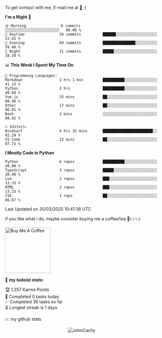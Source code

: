 To get contact with me, E-mail me at [📧](mailto:johncachy@amiverse.uk) :)


<!--START_SECTION:waka-->
**I'm a Night 🦉** 

```text
🌞 Morning                0 commits           ░░░░░░░░░░░░░░░░░░░░░░░░░   00.00 % 
🌆 Daytime                26 commits          ██████░░░░░░░░░░░░░░░░░░░   22.41 % 
🌃 Evening                69 commits          ███████████████░░░░░░░░░░   59.48 % 
🌙 Night                  21 commits          █████░░░░░░░░░░░░░░░░░░░░   18.10 % 
```


📊 **This Week I Spent My Time On** 

```text
💬 Programming Languages: 
Markdown                 2 hrs 1 min         ██████████░░░░░░░░░░░░░░░   41.15 % 
Python                   2 hrs               ██████████░░░░░░░░░░░░░░░   40.69 % 
Vue.js                   25 mins             ██░░░░░░░░░░░░░░░░░░░░░░░   08.46 % 
Other                    17 mins             ██░░░░░░░░░░░░░░░░░░░░░░░   06.01 % 
Bash                     2 mins              ░░░░░░░░░░░░░░░░░░░░░░░░░   00.82 % 

🔥 Editors: 
Windsurf                 4 hrs 32 mins       ███████████████████████░░   92.29 % 
VS Code                  22 mins             ██░░░░░░░░░░░░░░░░░░░░░░░   07.71 % 
```

**I Mostly Code in Python** 

```text
Python                   6 repos             ██████████░░░░░░░░░░░░░░░   40.00 % 
TypeScript               3 repos             █████░░░░░░░░░░░░░░░░░░░░   20.00 % 
Lua                      2 repos             ███░░░░░░░░░░░░░░░░░░░░░░   13.33 % 
HTML                     2 repos             ███░░░░░░░░░░░░░░░░░░░░░░   13.33 % 
CSS                      1 repo              ██░░░░░░░░░░░░░░░░░░░░░░░   06.67 % 
```




 Last Updated on 20/03/2025 10:41:38 UTC
<!--END_SECTION:waka-->

if you like what i do, maybe consider buying me a coffee/tea 🥺👉👈

<a href="https://buymeacoffee.com/johncachy" target="_blank"><img src="https://cdn.buymeacoffee.com/buttons/v2/default-red.png" alt="Buy Me A Coffee" width="150" ></a>

🚧 **my todoist stats:**

<!-- TODO-IST:START -->
🏆  1,357 Karma Points           
🌸  Completed 0 tasks today           
✅  Completed 36 tasks so far           
⏳  Longest streak is 1 days
<!-- TODO-IST:END -->

📈 my github stats

<p align="center"> <img src="https://github-readme-stats.vercel.app/api?username=chinshunyu&show_icons=true&theme=gotham" alt="JohnCachy" />




